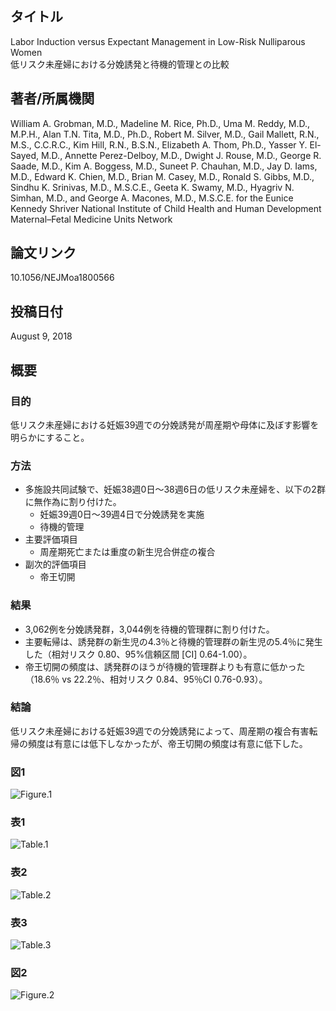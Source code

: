 ## タイトル
Labor Induction versus Expectant Management in Low-Risk Nulliparous Women  
低リスク未産婦における分娩誘発と待機的管理との比較

## 著者/所属機関
William A. Grobman, M.D., Madeline M. Rice, Ph.D., Uma M. Reddy, M.D., M.P.H., Alan T.N. Tita, M.D., Ph.D., Robert M. Silver, M.D., Gail Mallett, R.N., M.S., C.C.R.C., Kim Hill, R.N., B.S.N., Elizabeth A. Thom, Ph.D., Yasser Y. El-Sayed, M.D., Annette Perez-Delboy, M.D., Dwight J. Rouse, M.D., George R. Saade, M.D., Kim A. Boggess, M.D., Suneet P. Chauhan, M.D., Jay D. Iams, M.D., Edward K. Chien, M.D., Brian M. Casey, M.D., Ronald S. Gibbs, M.D., Sindhu K. Srinivas, M.D., M.S.C.E., Geeta K. Swamy, M.D., Hyagriv N. Simhan, M.D., and George A. Macones, M.D., M.S.C.E. for the Eunice Kennedy Shriver National Institute of Child Health and Human Development Maternal–Fetal Medicine Units Network

## 論文リンク
10.1056/NEJMoa1800566

## 投稿日付
August 9, 2018

## 概要
### 目的
低リスク未産婦における妊娠39週での分娩誘発が周産期や母体に及ぼす影響を明らかにすること。

### 方法
* 多施設共同試験で、妊娠38週0日～38週6日の低リスク未産婦を、以下の2群に無作為に割り付けた。
  * 妊娠39週0日～39週4日で分娩誘発を実施
  * 待機的管理
* 主要評価項目
  * 周産期死亡または重度の新生児合併症の複合
* 副次的評価項目
  * 帝王切開

### 結果
* 3,062例を分娩誘発群，3,044例を待機的管理群に割り付けた。
* 主要転帰は、誘発群の新生児の4.3％と待機的管理群の新生児の5.4％に発生した（相対リスク 0.80、95%信頼区間 \[CI\] 0.64-1.00）。
* 帝王切開の頻度は、誘発群のほうが待機的管理群よりも有意に低かった（18.6％ vs 22.2％、相対リスク 0.84、95％CI 0.76-0.93）。

### 結論
低リスク未産婦における妊娠39週での分娩誘発によって、周産期の複合有害転帰の頻度は有意には低下しなかったが、帝王切開の頻度は有意に低下した。

### 図1
![Figure.1](Labor_fig1.png)

### 表1
![Table.1](Labor_tab1.png)

### 表2
![Table.2](Labor_tab2.png)

### 表3
![Table.3](Labor_tab3.png)

### 図2
![Figure.2](Labor_fig2.png)
